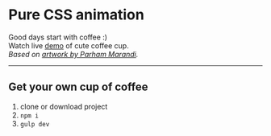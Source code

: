 # Pure CSS animation

Good days start with coffee :) <br>
Watch live [demo](https://codepen.io/keirafoxy/pen/JgdBVW) of cute coffee cup.<br>
_Based on [artwork by Parham Marandi](https://dribbble.com/shots/6473997-Cute-Cup)._

---------------------

## Get your own cup of coffee
1. clone or download project
2. `npm i`
3. `gulp dev` 
